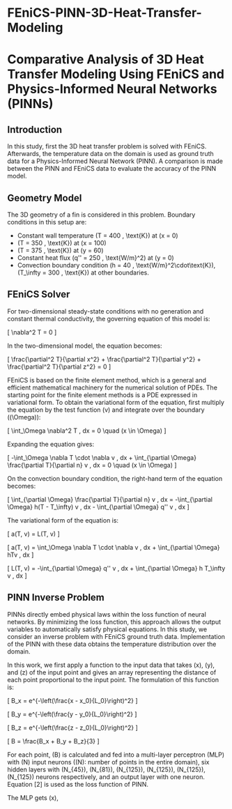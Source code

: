 # FEniCS-PINN-3D-Heat-Transfer-Modeling

# Comparative Analysis of 3D Heat Transfer Modeling Using FEniCS and Physics-Informed Neural Networks (PINNs)

## Introduction

In this study, first the 3D heat transfer problem is solved with FEniCS. Afterwards, the temperature data on the domain is used as ground truth data for a Physics-Informed Neural Network (PINN). A comparison is made between the PINN and FEniCS data to evaluate the accuracy of the PINN model.

## Geometry Model

The 3D geometry of a fin is considered in this problem. Boundary conditions in this setup are:

- Constant wall temperature \(T = 400 \, \text{K}\) at \(x = 0\)
- \(T = 350 \, \text{K}\) at \(x = 100\)
- \(T = 375 \, \text{K}\) at \(y = 60\)
- Constant heat flux \(q'' = 250 \, \text{W/m}^2\) at \(y = 0\)
- Convection boundary condition \(h = 40 \, \text{W/m}^2\cdot\text{K}\), \(T_\infty = 300 \, \text{K}\) at other boundaries.

## FEniCS Solver

For two-dimensional steady-state conditions with no generation and constant thermal conductivity, the governing equation of this model is:

\[
\nabla^2 T = 0
\]

In the two-dimensional model, the equation becomes:

\[
\frac{\partial^2 T}{\partial x^2} + \frac{\partial^2 T}{\partial y^2} + \frac{\partial^2 T}{\partial z^2} = 0
\]

FEniCS is based on the finite element method, which is a general and efficient mathematical machinery for the numerical solution of PDEs. The starting point for the finite element methods is a PDE expressed in variational form. To obtain the variational form of the equation, first multiply the equation by the test function \(v\) and integrate over the boundary (\(\Omega\)):

\[
\int_\Omega \nabla^2 T \, dx = 0 \quad (x \in \Omega)
\]

Expanding the equation gives:

\[
-\int_\Omega \nabla T \cdot \nabla v \, dx + \int_{\partial \Omega} \frac{\partial T}{\partial n} v \, dx = 0 \quad (x \in \Omega)
\]

On the convection boundary condition, the right-hand term of the equation becomes:

\[
\int_{\partial \Omega} \frac{\partial T}{\partial n} v \, dx = -\int_{\partial \Omega} h(T - T_\infty) v \, dx - \int_{\partial \Omega} q'' v \, dx
\]

The variational form of the equation is:

\[
a(T, v) = L(T, v)
\]

\[
a(T, v) = \int_\Omega \nabla T \cdot \nabla v \, dx + \int_{\partial \Omega} hTv \, dx
\]

\[
L(T, v) = -\int_{\partial \Omega} q'' v \, dx + \int_{\partial \Omega} h T_\infty v \, dx
\]

## PINN Inverse Problem

PINNs directly embed physical laws within the loss function of neural networks. By minimizing the loss function, this approach allows the output variables to automatically satisfy physical equations. In this study, we consider an inverse problem with FEniCS ground truth data. Implementation of the PINN with these data obtains the temperature distribution over the domain.

In this work, we first apply a function to the input data that takes \(x\), \(y\), and \(z\) of the input point and gives an array representing the distance of each point proportional to the input point. The formulation of this function is:

\[
B_x = e^{-\left(\frac{x - x_0}{L_0}\right)^2}
\]

\[
B_y = e^{-\left(\frac{y - y_0}{L_0}\right)^2}
\]

\[
B_z = e^{-\left(\frac{z - z_0}{L_0}\right)^2}
\]

\[
B = \frac{B_x + B_y + B_z}{3}
\]

For each point, \(B\) is calculated and fed into a multi-layer perceptron (MLP) with \(N\) input neurons (\(N\): number of points in the entire domain), six hidden layers with \(N_{45}\), \(N_{81}\), \(N_{125}\), \(N_{125}\), \(N_{125}\), \(N_{125}\) neurons respectively, and an output layer with one neuron. Equation [2] is used as the loss function of PINN.

The MLP gets \(x\),

